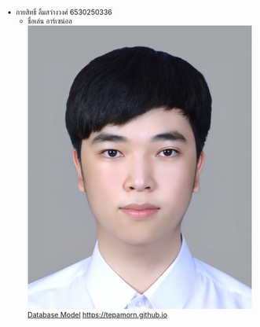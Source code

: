 - กายสิทธิ์ ลิ้มสว่างวงศ์ 6530250336
  - ชื่อเล่น อาร์เซน่อล
  ![Alt text ](417748.jpeg)
[Database Model](databasemodel.md)
https://tepamorn.github.io
